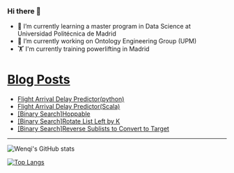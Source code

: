 ### Hi there 👋

- 🌱 I’m currently learning a master program in Data Science at Universidad Politécnica de Madrid
- 🔭 I’m currently working on Ontology Engineering Group (UPM) 
- 🏋️ I'm currently training powerlifting in Madrid

# [Blog Posts](dev.to/jiangwenqi)
<!-- BLOG-POST-LIST:START -->
- [Flight Arrival Delay Predictor&lpar;python&rpar;](https://dev.to/jiangwenqi/flight-arrival-delay-predictorpython-1oi8)
- [Flight Arrival Delay Predictor&lpar;Scala&rpar;](https://dev.to/jiangwenqi/flight-arrival-delay-predictorscala-45jg)
- [[Binary Search]Hoppable](https://dev.to/jiangwenqi/binary-search-hoppable-2n31)
- [[Binary Search]Rotate List Left by K](https://dev.to/jiangwenqi/binary-searchrotate-list-left-by-k-5aik)
- [[Binary Search]Reverse Sublists to Convert to Target](https://dev.to/jiangwenqi/binary-searchreverse-sublists-to-convert-to-target-4i38)
<!-- BLOG-POST-LIST:END -->


---

![Wenqi's GitHub stats](https://github-readme-stats.vercel.app/api?username=jiangwenqi&show_icons=true&count_private=true)

[![Top Langs](https://github-readme-stats.vercel.app/api/top-langs/?username=jiangwenqi&layout=compact)](https://github.com/jiangwenqi/github-readme-stats)
